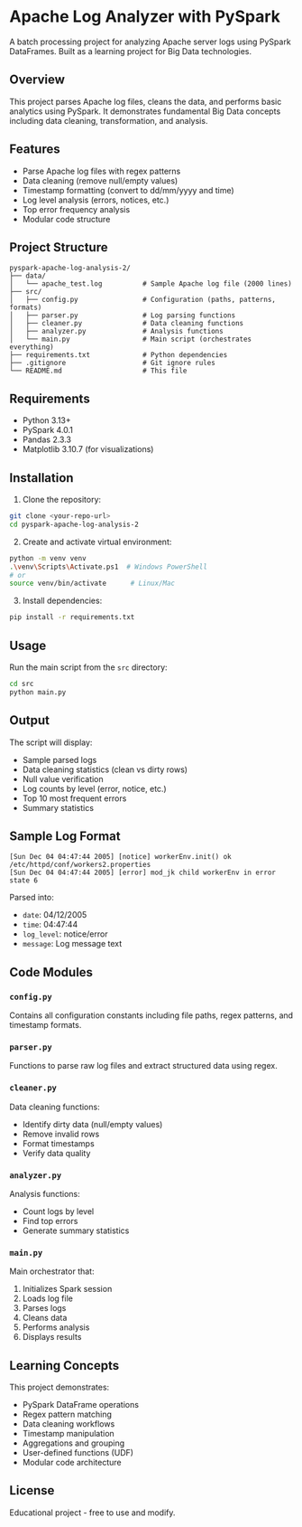 # Apache Log Analyzer with PySpark

A batch processing project for analyzing Apache server logs using PySpark DataFrames. Built as a learning project for Big Data technologies.

## Overview

This project parses Apache log files, cleans the data, and performs basic analytics using PySpark. It demonstrates fundamental Big Data concepts including data cleaning, transformation, and analysis.

## Features

- Parse Apache log files with regex patterns
- Data cleaning (remove null/empty values)
- Timestamp formatting (convert to dd/mm/yyyy and time)
- Log level analysis (errors, notices, etc.)
- Top error frequency analysis
- Modular code structure

## Project Structure

```
pyspark-apache-log-analysis-2/
├── data/
│   └── apache_test.log          # Sample Apache log file (2000 lines)
├── src/
│   ├── config.py                # Configuration (paths, patterns, formats)
│   ├── parser.py                # Log parsing functions
│   ├── cleaner.py               # Data cleaning functions
│   ├── analyzer.py              # Analysis functions
│   └── main.py                  # Main script (orchestrates everything)
├── requirements.txt             # Python dependencies
├── .gitignore                   # Git ignore rules
└── README.md                    # This file
```

## Requirements

- Python 3.13+
- PySpark 4.0.1
- Pandas 2.3.3
- Matplotlib 3.10.7 (for visualizations)

## Installation

1. Clone the repository:
```bash
git clone <your-repo-url>
cd pyspark-apache-log-analysis-2
```

2. Create and activate virtual environment:
```bash
python -m venv venv
.\venv\Scripts\Activate.ps1  # Windows PowerShell
# or
source venv/bin/activate      # Linux/Mac
```

3. Install dependencies:
```bash
pip install -r requirements.txt
```

## Usage

Run the main script from the `src` directory:

```bash
cd src
python main.py
```

## Output

The script will display:
- Sample parsed logs
- Data cleaning statistics (clean vs dirty rows)
- Null value verification
- Log counts by level (error, notice, etc.)
- Top 10 most frequent errors
- Summary statistics

## Sample Log Format

```
[Sun Dec 04 04:47:44 2005] [notice] workerEnv.init() ok /etc/httpd/conf/workers2.properties
[Sun Dec 04 04:47:44 2005] [error] mod_jk child workerEnv in error state 6
```

Parsed into:
- `date`: 04/12/2005
- `time`: 04:47:44
- `log_level`: notice/error
- `message`: Log message text

## Code Modules

### `config.py`
Contains all configuration constants including file paths, regex patterns, and timestamp formats.

### `parser.py`
Functions to parse raw log files and extract structured data using regex.

### `cleaner.py`
Data cleaning functions:
- Identify dirty data (null/empty values)
- Remove invalid rows
- Format timestamps
- Verify data quality

### `analyzer.py`
Analysis functions:
- Count logs by level
- Find top errors
- Generate summary statistics

### `main.py`
Main orchestrator that:
1. Initializes Spark session
2. Loads log file
3. Parses logs
4. Cleans data
5. Performs analysis
6. Displays results

## Learning Concepts

This project demonstrates:
- PySpark DataFrame operations
- Regex pattern matching
- Data cleaning workflows
- Timestamp manipulation
- Aggregations and grouping
- User-defined functions (UDF)
- Modular code architecture

## License

Educational project - free to use and modify.

